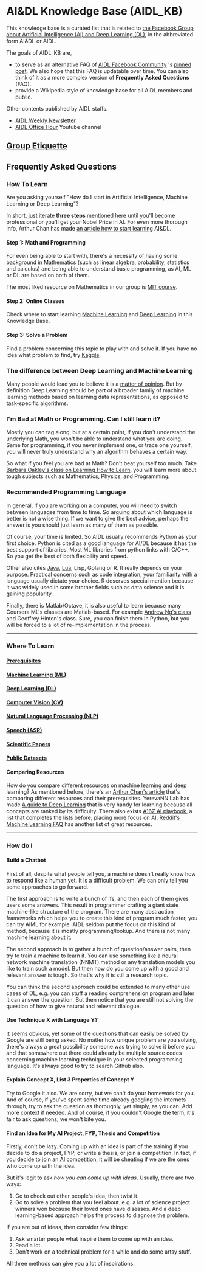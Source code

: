 # AI&DL Knowledge Base (AIDL_KB)

This knowledge base is a curated list that is related to [the Facebook Group about Artificial Intelligence (AI) and Deep Learning (DL)](https://www.facebook.com/groups/DeepNetGroup/), in the abbreviated form AI&DL or AIDL.

The goals of AIDL_KB are,

* to serve as an alternative FAQ of [AIDL Facebook Community](https://www.facebook.com/groups/DeepNetGroup/) 's [pinned post](https://www.facebook.com/groups/DeepNetGroup/permalink/385843868475168/).  We also hope that this FAQ is updatable over time.  You can also think of it as a more complex version of **Frequently Asked Questions** (FAQ).
* provide a Wikipedia style of knowledge base for all AIDL members and public.

Other contents published by AIDL staffs.

* [AIDL Weekly Newsletter](http://aidl.io/)
* [AIDL Office Hour](https://www.youtube.com/channel/UC3YM5TEbSqIpFGH85d6gjKg) Youtube channel

## [Group Etiquette](FB.md)

## Frequently Asked Questions

### How To Learn

Are you asking yourself "How do I start in Artificial Intelligence, Machine Learning or Deep Learning"?

In short, just iterate **three steps** mentioned here until you'll become professional or you'll get your Nobel Price in AI. For even more thorough info, Arthur Chan has made [an article how to start learning](http://thegrandjanitor.com/2016/08/15/learning-deep-learning-my-top-five-resource/) AI&DL.

#### Step 1: Math and Programming
For even being able to start with, there's a necessity of having some background in Mathematics (such as linear algebra, probability, statistics and calculus) and being able to understand basic programming, as AI, ML or DL are based on both of them.

The most liked resource on Mathematics in our group is [MIT course](https://ocw.mit.edu/courses/mathematics/18-657-mathematics-of-machine-learning-fall-2015/lecture-notes/MIT18_657F15_LecNote.pdf).

#### Step 2: Online Classes
Check where to start learning [Machine Learning](#ml-machine-learning) and [Deep Learning](#dl-deep-learning) in this Knowledge Base.

#### Step 3: Solve a Problem
Find a problem concerning this topic to play with and solve it. If you have no idea what problem to find, try [Kaggle](https://www.kaggle.com/).


### The difference between Deep Learning and Machine Learning

Many people would lead you to believe it is a [matter of opinion](http://thegrandjanitor.com/2017/07/09/what-is-the-difference-between-deep-and-machine-learning/). But by definition Deep Learning should be part of a broader family of machine learning methods based on learning data representations, as opposed to task-specific algorithms.

### I'm Bad at Math or Programming. Can I still learn it?
Mostly you can tag along, but at a certain point, if you don't understand the underlying Math, you won't be able to understand what you are doing. Same for programming, if you never implement one, or trace one yourself, you will never truly understand why an algorithm behaves a certain way.

So what if you feel you are bad at Math? Don't beat yourself too much. Take [Barbara Oakley's class on Learning How to Learn](https://www.coursera.org/learn/learning-how-to-learn), you will learn more about tough subjects such as Mathematics, Physics, and Programming.

### Recommended Programming Language
In general, if you are working on a computer, you will need to switch between languages from time to time. So arguing about which language is better is not a wise thing. If we want to give the best advice, perhaps the answer is you should just learn as many of them as possible.

Of course, your time is limited. So AIDL usually recommends Python as your first choice. Python is cited as a good language for AI/DL because it has the best support of libraries. Most ML libraries from python links with C/C++. So you get the best of both flexibility and speed.

Other also cites [Java](https://deeplearning4j.org/), [Lua](http://torch.ch/), Lisp, Golang or R. It really depends on your purpose. Practical concerns such as code integration, your familiarity with a language usually dictate your choice. R deserves special mention because it was widely used in some brother fields such as data science and it is gaining popularity.

Finally, there is Matlab/Octave, it is also useful to learn because many Coursera ML's classes are Matlab-based. For example [Andrew Ng's class](https://www.coursera.org/learn/machine-learning) and Geoffrey Hinton's class. Sure, you can finish them in Python, but you will be forced to a lot of re-implementation in the process.

---

### Where To Learn

#### [Prerequisites](KB/PRE.md)

#### [Machine Learning (ML)](KB/ML.md)

#### [Deep Learning (DL)](KB/DL.md)

#### [Computer Vision (CV)](KB/CV.md)

#### [Natural Language Processing (NLP)](KB/NLP.md)

#### [Speech (ASR)](KB/ASR.md)

#### [Scientific Papers](KB/SCI.md)

#### [Public Datasets](KB/DAT.md)

#### Comparing Resources
How do you compare different resources on machine learning and deep learning? As mentioned before, there's an [Arthur Chan's article](http://thegrandjanitor.com/2016/08/15/learning-deep-learning-my-top-five-resource/) that's comparing different resources and their prerequisites. YerevaNN Lab has made [A guide to Deep Learning](http://yerevann.com/a-guide-to-deep-learning/) that is very handy for learning because all concepts are ranked by its difficulty. There also exists [A16Z AI playbook](http://aiplaybook.a16z.com/docs/reference/links), a list that completes the lists before, placing more focus on AI. [Reddit's Machine Learning FAQ](https://www.reddit.com/r/MachineLearning/wiki/index) has another list of great resources.

---

### How do I

#### Build a Chatbot

First of all, despite what people tell you, a machine doesn't really know how to respond like a human yet. It is a difficult problem. We can only tell you some approaches to go forward.

The first approach is to write a bunch of ifs, and then each of them gives users some answers. This result in programmer crafting a giant state machine-like structure of the program. There are many abstraction frameworks which helps you to create this kind of program much faster, you can try AIML for example. AIDL seldom put the focus on this kind of method, because it is mostly programming/lookup. And there is not many machine learning about it.

The second approach is to gather a bunch of question/answer pairs, then try to train a machine to learn it. You can use something like a neural network machine translation (NNMT) method or any translation models you like to train such a model. But then how do you come up with a good and relevant answer is tough. So that's why it is still a research topic.

You can think the second approach could be extended to many other use cases of DL, e.g. you can stuff a reading comprehension program and later it can answer the question. But then notice that you are still not solving the question of how to give natural and relevant dialogue.

#### Use Technique X with Language Y?
It seems obvious, yet some of the questions that can easily be solved by Google are still being asked. No matter how unique problem are you solving, there's always a great possibility someone was trying to solve it before you and that somewhere out there could already be multiple source codes concerning machine learning technique in your selected programming language. It's always good to try to search Github also.

#### Explain Concept X, List 3 Properties of Concept Y
Try to Google it also. We are sorry, but we can't do your homework for you. And of course, if you've spent some time already googling the internets through, try to ask the question as thoroughly, yet simply, as you can. Add more context if needed. And of course, if you couldn't Google the term, it's fair to ask questions, we won't bite you.

#### Find an Idea for My AI Project, FYP, Thesis and Competition
Firstly, don't be lazy. Coming up with an idea is part of the training if you decide to do a project, FYP, or write a thesis, or join a competition. In fact, if you decide to join an AI competition, it will be cheating if we are the ones who come up with the idea.

But it's legit to ask *how you can come up with ideas*. Usually, there are two ways:

1. Go to check out other people's idea, then twist it.
2. Go to solve a problem that you feel about. e.g. a lot of science project winners won because their loved ones have diseases. And a deep learning-based approach helps the process to diagnose the problem.

If you are out of ideas, then consider few things:

1. Ask smarter people what inspire them to come up with an idea.
2. Read a lot.
3. Don't work on a technical problem for a while and do some artsy stuff.

All three methods can give you a lot of inspirations.
